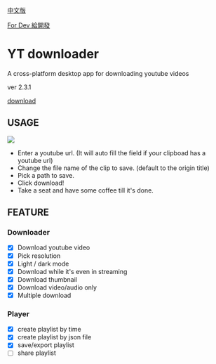 [中文版](/README.md)

[For Dev 給開發](/README_dev.md)

# YT downloader

A cross-platform desktop app for downloading youtube videos

ver 2.3.1

[download](https://github.com/7Red4/ytDownloader/releases)

## USAGE

![](https://i.imgur.com/RZxgorw.png)

- Enter a youtube url. (It will auto fill the field if your clipboad has a youtube url)
- Change the file name of the clip to save. (default to the origin title)
- Pick a path to save.
- Click download!
- Take a seat and have some coffee till it's done.

## FEATURE

### Downloader

- [x] Download youtube video
- [x] Pick resolution
- [x] Light / dark mode
- [x] Download while it's even in streaming
- [x] Download thumbnail
- [x] Download video/audio only
- [x] Multiple download

### Player

- [x] create playlist by time
- [x] create playlist by json file
- [x] save/export playlist
- [ ] share playlist
